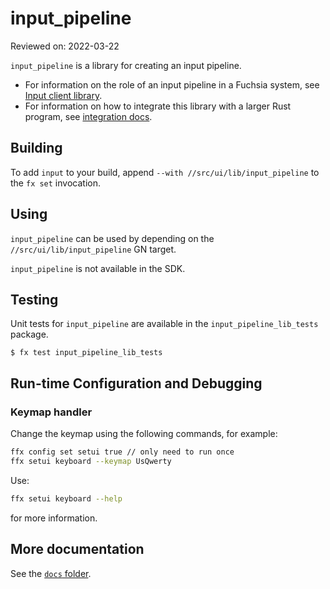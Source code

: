 # input_pipeline

Reviewed on: 2022-03-22

`input_pipeline` is a library for creating an input pipeline.
* For information on the role of an input pipeline in a Fuchsia system,
  see [Input client library](/docs/concepts/session/input.md).
* For information on how to integrate this library with a larger Rust
  program, see [integration docs](docs/integration.md).

## Building
To add `input` to your build, append `--with //src/ui/lib/input_pipeline` to the
`fx set` invocation.

## Using
`input_pipeline` can be used by depending on the `//src/ui/lib/input_pipeline` GN target.

`input_pipeline` is not available in the SDK.

## Testing
Unit tests for `input_pipeline` are available in the `input_pipeline_lib_tests` package.

```shell
$ fx test input_pipeline_lib_tests
```

## Run-time Configuration and Debugging

### Keymap handler

Change the keymap using the following commands, for example:

```bash
ffx config set setui true // only need to run once
ffx setui keyboard --keymap UsQwerty
```

Use:

```bash
ffx setui keyboard --help
```

for more information.

## More documentation

See the [`docs` folder](docs/).
